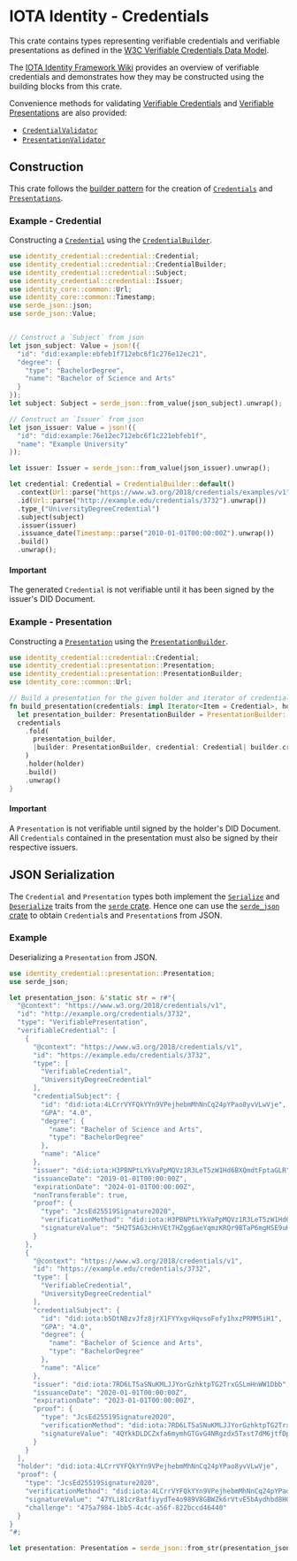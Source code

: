 IOTA Identity - Credentials 
=== 

This crate contains types representing verifiable credentials and verifiable presentations as defined in the [W3C Verifiable Credentials Data Model](https://www.w3.org/TR/vc-data-model/). 

The [IOTA Identity Framework Wiki](https://wiki.iota.org/identity.rs/concepts/verifiable_credentials/overview) provides an overview of verifiable credentials and demonstrates how they may be constructed using the building blocks from this crate. 

Convenience methods for validating [Verifiable Credentials](https://wiki.iota.org/identity.rs/concepts/verifiable_credentials/overview) and [Verifiable Presentations](https://wiki.iota.org/identity.rs/concepts/verifiable_credentials/verifiable_presentations) are also provided:

- [`CredentialValidator`](crate::validator::CredentialValidator)
- [`PresentationValidator`](crate::validator::PresentationValidator)

## Construction
This crate follows the [builder pattern](https://rust-unofficial.github.io/patterns/patterns/creational/builder.html) for the creation of [`Credentials`](crate::credential::Credential) and [`Presentations`](crate::presentation::Presentation). 

### Example - Credential
Constructing a [`Credential`](crate::credential::Credential) using the [`CredentialBuilder`](crate::credential::CredentialBuilder). 

```rust 
use identity_credential::credential::Credential;
use identity_credential::credential::CredentialBuilder;
use identity_credential::credential::Subject;
use identity_credential::credential::Issuer;
use identity_core::common::Url;
use identity_core::common::Timestamp;
use serde_json::json;
use serde_json::Value;


// Construct a `Subject` from json
let json_subject: Value = json!({
  "id": "did:example:ebfeb1f712ebc6f1c276e12ec21",
  "degree": {
    "type": "BachelorDegree",
    "name": "Bachelor of Science and Arts"
  }
});
let subject: Subject = serde_json::from_value(json_subject).unwrap();

// Construct an `Issuer` from json
let json_issuer: Value = json!({
  "id": "did:example:76e12ec712ebc6f1c221ebfeb1f",
  "name": "Example University"
});

let issuer: Issuer = serde_json::from_value(json_issuer).unwrap();

let credential: Credential = CredentialBuilder::default()
  .context(Url::parse("https://www.w3.org/2018/credentials/examples/v1").unwrap())
  .id(Url::parse("http://example.edu/credentials/3732").unwrap())
  .type_("UniversityDegreeCredential")
  .subject(subject)
  .issuer(issuer)
  .issuance_date(Timestamp::parse("2010-01-01T00:00:00Z").unwrap())
  .build()
  .unwrap();

```
#### Important 

The generated `Credential` is not verifiable until it has been signed by the issuer's DID Document.

### Example - Presentation
Constructing a [`Presentation`](crate::presentation::Presentation) using the [`PresentationBuilder`](crate::presentation::PresentationBuilder). 

```rust
use identity_credential::credential::Credential; 
use identity_credential::presentation::Presentation; 
use identity_credential::presentation::PresentationBuilder; 
use identity_core::common::Url;

// Build a presentation for the given holder and iterator of credentials 
fn build_presentation(credentials: impl Iterator<Item = Credential>, holder: Url) -> Presentation {
  let presentation_builder: PresentationBuilder = PresentationBuilder::default();
  credentials
    .fold(
      presentation_builder,
      |builder: PresentationBuilder, credential: Credential| builder.credential(credential),
    )
    .holder(holder)
    .build()
    .unwrap()
}
```
#### Important 
A `Presentation` is not verifiable until signed by the holder's DID Document. All `Credentials` contained in the presentation must also be signed by their respective issuers. 

## JSON Serialization
The `Credential` and `Presentation` types both implement the [`Serialize`](https://docs.serde.rs/serde/trait.Serialize.html) and [`Deserialize`](https://docs.serde.rs/serde/trait.Deserialize.html) traits from the [`serde` crate](https://crates.io/crates/serde). Hence one can use the [`serde_json` crate](https://crates.io/crates/serde_json) to obtain `Credential`s and `Presentation`s from JSON. 

### Example 
Deserializing a `Presentation` from JSON. 

```rust
use identity_credential::presentation::Presentation;
use serde_json; 

let presentation_json: &'static str = r#"{
  "@context": "https://www.w3.org/2018/credentials/v1",
  "id": "http://example.org/credentials/3732",
  "type": "VerifiablePresentation",
  "verifiableCredential": [
    {
      "@context": "https://www.w3.org/2018/credentials/v1",
      "id": "https://example.edu/credentials/3732",
      "type": [
        "VerifiableCredential",
        "UniversityDegreeCredential"
      ],
      "credentialSubject": {
        "id": "did:iota:4LCrrVYFQkYYn9VPejhebmMhNnCq24pYPao8yvVLwVje",
        "GPA": "4.0",
        "degree": {
          "name": "Bachelor of Science and Arts",
          "type": "BachelorDegree"
        },
        "name": "Alice"
      },
      "issuer": "did:iota:H3PBNPtLYkVaPpMQVz1R3LeT5zW1Hd6BXQmdtFptaGLR",
      "issuanceDate": "2019-01-01T00:00:00Z",
      "expirationDate": "2024-01-01T00:00:00Z",
      "nonTransferable": true,
      "proof": {
        "type": "JcsEd25519Signature2020",
        "verificationMethod": "did:iota:H3PBNPtLYkVaPpMQVz1R3LeT5zW1Hd6BXQmdtFptaGLR#sign-0",
        "signatureValue": "5H2TSAG3cHnVEt7HZgg6aeYqmzKRQr9BTaP6mgHSE9uH9iLy7pK7TC2A5NHaiiFMGGaY3hJS5WUhfqCW3APxFhSP"
      }
    },
    {
      "@context": "https://www.w3.org/2018/credentials/v1",
      "id": "https://example.edu/credentials/3732",
      "type": [
        "VerifiableCredential",
        "UniversityDegreeCredential"
      ],
      "credentialSubject": {
        "id": "did:iota:b5DtNBzvJfz8jrX1FYYxgvHqvsoFofy1hxzPRMM5iH1",
        "GPA": "4.0",
        "degree": {
          "name": "Bachelor of Science and Arts",
          "type": "BachelorDegree"
        },
        "name": "Alice"
      },
      "issuer": "did:iota:7RD6LT5aSNuKMLJJYorGzhktpTG2TrxGSLmHnWW1Dbb",
      "issuanceDate": "2020-01-01T00:00:00Z",
      "expirationDate": "2023-01-01T00:00:00Z",
      "proof": {
        "type": "JcsEd25519Signature2020",
        "verificationMethod": "did:iota:7RD6LT5aSNuKMLJJYorGzhktpTG2TrxGSLmHnWW1Dbb#sign-0",
        "signatureValue": "4QYkkDLDCZxfa6mymhGTGvG4NRgzdx5Txst7dM6jtfDpBV3Mif8hWH93RzR2MoVCtMgZf3ed7qoZsqepWkp4x9oU"
      }
    }
  ],
  "holder": "did:iota:4LCrrVYFQkYYn9VPejhebmMhNnCq24pYPao8yvVLwVje",
  "proof": {
    "type": "JcsEd25519Signature2020",
    "verificationMethod": "did:iota:4LCrrVYFQkYYn9VPejhebmMhNnCq24pYPao8yvVLwVje#sign-0",
    "signatureValue": "47YLi81cr8atfiyydTe4o989V8GBWZk6rVtvE5bAydhbd8HCK5c3wrNXRbBDAF8PDUBGGGqn8ZjA3jxGDFpQwGAW",
    "challenge": "475a7984-1bb5-4c4c-a56f-822bccd46440"
  }
}
"#;

let presentation: Presentation = serde_json::from_str(presentation_json).unwrap();
```
